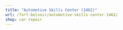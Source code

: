 ```yaml
---
title: "Automotive Skills Center (1462)"
url: /fort-belvoir/automotive-skills-center-1462/
shop: car repair
---
```

